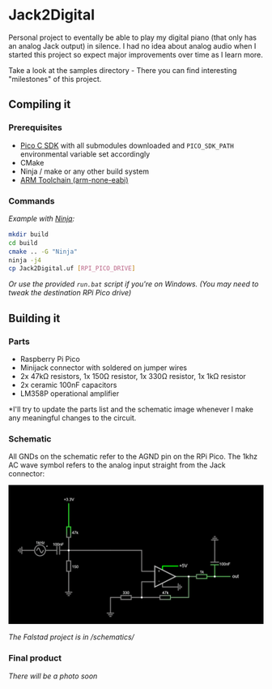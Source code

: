 # Jack2Digital

Personal project to eventally be able to play my digital piano (that only has an analog Jack output) in silence. I had no idea about analog audio when I started this project so expect major improvements over time as I learn more. 

Take a look at the samples directory - There you can find interesting "milestones" of this project.

## Compiling it

### Prerequisites
- [Pico C SDK](https://github.com/raspberrypi/pico-sdk) with all submodules downloaded and `PICO_SDK_PATH` environmental variable set accordingly
- CMake
- Ninja / make or any other build system
- [ARM Toolchain (arm-none-eabi)](https://developer.arm.com/downloads/-/arm-gnu-toolchain-downloads)

### Commands

*Example with [Ninja](https://ninja-build.org/):*

```bash
mkdir build
cd build
cmake .. -G "Ninja" 
ninja -j4
cp Jack2Digital.uf [RPI_PICO_DRIVE]
```

*Or use the provided `run.bat` script if you're on Windows. (You may need to tweak the destination RPi Pico drive)*


## Building it

### Parts
- Raspberry Pi Pico
- Minijack connector with soldered on jumper wires
- 2x 47kΩ resistors, 1x 150Ω resistor, 1x 330Ω resistor, 1x 1kΩ resistor
- 2x ceramic 100nF capacitors
- LM358P operational amplifier

*I'll try to update the parts list and the schematic image whenever I make any meaningful changes to the circuit.

### Schematic

All GNDs on the schematic refer to the AGND pin on the RPi Pico. The 1khz AC wave symbol refers to the analog input straight from the Jack connector:

![schematic](/schematics/schematic_v1.png)

*The Falstad project is in /schematics/*

### Final product

*There will be a photo soon*